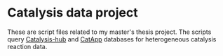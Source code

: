 # Catalysis data project

These are script files related to my master's thesis project. The scripts query
[Catalysis-hub](https://catalysis-hub.org) and
[CatApp](https://cmr.fysik.dtu.dk/catapp/catapp.html#catapp1) databases for
heterogeneous catalysis reaction data.
